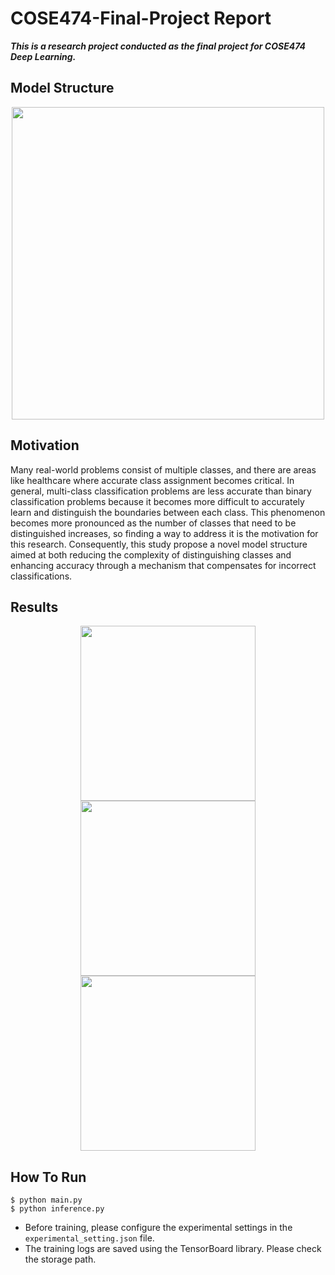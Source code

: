 # COSE474-Final-Project Report
_**This is a research project conducted as the final project for COSE474 Deep Learning.**_
## Model Structure
<p align="center">
  <img src="https://github.com/jwj51720/COSE474-Final-Project/assets/104672441/bb3ef797-8766-431d-9940-990e857dfd04" width="500">
</p>

## Motivation
Many real-world problems consist of multiple classes, and there are areas like healthcare where accurate class assignment becomes critical. In general, multi-class classification problems are less accurate than binary classification problems because it becomes more difficult to accurately learn and distinguish the boundaries between each class. This phenomenon becomes more pronounced as the number of classes that need to be distinguished increases, so finding a way to address it is the motivation for this research. Consequently, this study propose a novel model structure aimed at both reducing the complexity of distinguishing classes and enhancing accuracy through a mechanism that compensates for incorrect classifications.

## Results
<p align="center">
  <img src="https://github.com/jwj51720/COSE474-Final-Project/assets/104672441/a2d92278-ec7e-4b17-9ea9-de65ee6d27b9" width="280" style="display:inline-block; margin: 0 auto;">
  <img src="https://github.com/jwj51720/COSE474-Final-Project/assets/104672441/0e472529-b4af-409a-9f24-896cbab07102" width="280" style="display:inline-block; margin: 0 auto;">
  <img src="https://github.com/jwj51720/COSE474-Final-Project/assets/104672441/6dce6155-1afa-4c25-a39d-5fca13cad2f1" width="280" style="display:inline-block; margin: 0 auto;">
</p>

## How To Run
```
$ python main.py
$ python inference.py
```
- Before training, please configure the experimental settings in the `experimental_setting.json` file.
- The training logs are saved using the TensorBoard library. Please check the storage path.
